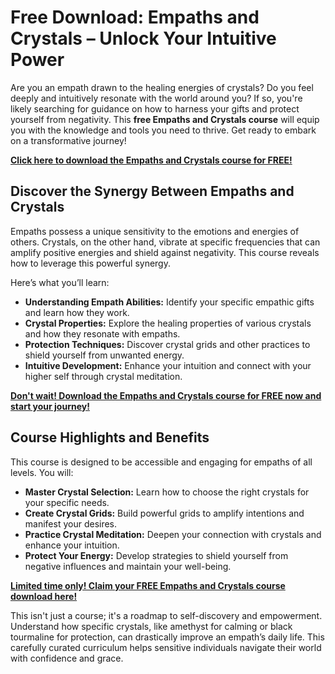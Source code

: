 # Free Download: Empaths and Crystals – Unlock Your Intuitive Power

Are you an empath drawn to the healing energies of crystals? Do you feel deeply and intuitively resonate with the world around you? If so, you're likely searching for guidance on how to harness your gifts and protect yourself from negativity. This **free Empaths and Crystals course** will equip you with the knowledge and tools you need to thrive. Get ready to embark on a transformative journey!

[**Click here to download the Empaths and Crystals course for FREE!**](https://udemywork.com/empaths-and-crystals)

## Discover the Synergy Between Empaths and Crystals

Empaths possess a unique sensitivity to the emotions and energies of others. Crystals, on the other hand, vibrate at specific frequencies that can amplify positive energies and shield against negativity. This course reveals how to leverage this powerful synergy.

Here’s what you’ll learn:

*   **Understanding Empath Abilities:** Identify your specific empathic gifts and learn how they work.
*   **Crystal Properties:** Explore the healing properties of various crystals and how they resonate with empaths.
*   **Protection Techniques:** Discover crystal grids and other practices to shield yourself from unwanted energy.
*   **Intuitive Development:** Enhance your intuition and connect with your higher self through crystal meditation.

[**Don't wait! Download the Empaths and Crystals course for FREE now and start your journey!**](https://udemywork.com/empaths-and-crystals)

## Course Highlights and Benefits

This course is designed to be accessible and engaging for empaths of all levels. You will:

*   **Master Crystal Selection:** Learn how to choose the right crystals for your specific needs.
*   **Create Crystal Grids:** Build powerful grids to amplify intentions and manifest your desires.
*   **Practice Crystal Meditation:** Deepen your connection with crystals and enhance your intuition.
*   **Protect Your Energy:** Develop strategies to shield yourself from negative influences and maintain your well-being.

[**Limited time only! Claim your FREE Empaths and Crystals course download here!**](https://udemywork.com/empaths-and-crystals)

This isn't just a course; it's a roadmap to self-discovery and empowerment. Understand how specific crystals, like amethyst for calming or black tourmaline for protection, can drastically improve an empath’s daily life. This carefully curated curriculum helps sensitive individuals navigate their world with confidence and grace.
